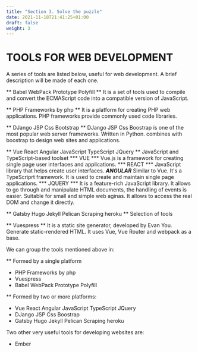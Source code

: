```yaml
---
title: "Section 3. Solve the puzzle"
date: 2021-11-18T21:41:25+01:00
draft: false
weight: 3
---
```


# TOOLS FOR WEB DEVELOPMENT

A series of tools are listed below, useful for web development. A brief description will be made of each one.

** Babel WebPack Prototype Polyfill **
It is a set of tools used to compile and convert the ECMAScript code into a compatible version of JavaScript.

** PHP Frameworks by php **
It is a platform for creating PHP web applications. PHP frameworks provide commonly used code libraries.

** DJango JSP Css Bootstrap **
DJango JSP Css Boostrap is one of the most popular web server frameworks. Written in Python. combines with boostrap to design web sites and applications.

** Vue React Angular JavaScript TypeScript JQuery **
JavaScript and TypeScript-based toolset
*** VUE ***
Vue.js is a framework for creating single page user interfaces and applications.
*** REACT ***
JavaScript library that helps create user interfaces.
***ANGULAR***
Similar to Vue. It's a TypeScriprt framework. It is used to create and maintain single page applications.
*** JQUERY ***
It is a feature-rich JavaScript library. It allows to go through and manipulate HTML documents, the handling of events is easier. Suitable for small and simple web aginas. It allows to access the real DOM and change it directly.

** Gatsby Hugo Jekyll Pelican Scraping heroku **
Selection of tools

** Vuespress **
It is a static site generator, developed by Evan You. Generate static-rendered HTML. It uses Vue, Vue Router and webpack as a base.

We can group the tools mentioned above in:

** Formed by a single platform
 - PHP Frameworks by php
 - Vuespress
 - Babel WebPack Prototype Polyfill

** Formed by two or more platforms:
 - Vue React Angular JavaScript TypeScript JQuery
 - DJango JSP Css Boostrap
 - Gatsby Hugo Jekyll Pelican Scraping heroku

 Two other very useful tools for developing websites are:
 - Ember